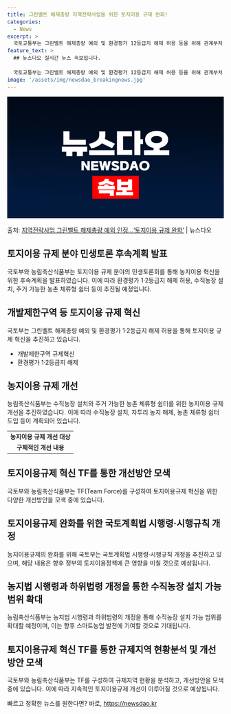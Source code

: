 ```yaml
---
title: 그린벨트 해제총량 지역전략사업을 위한 토지이용 규제 완화!
categories:
  - News
excerpt: >
  국토교통부는 그린벨트 해제총량 예외 및 환경평가 12등급지 해제 허용 등을 위해 관계부처 협의 등을 거쳐 관…
feature_text: >
  ## 뉴스다오 실시간 뉴스 속보입니다.

  국토교통부는 그린벨트 해제총량 예외 및 환경평가 12등급지 해제 허용 등을 위해 관계부처 협의 등을 거쳐 관…
image: '/assets/img/newsdao_breakingnews.jpg'
---
```


![뉴스다오 속보](/assets/img/newsdao_breakingnews.jpg)

<p>출처: <a href="https://newsdao.kr/3453" rel="dofollow">지역전략사업 그린벨트 해제총량 예외 인정…‘토지이용 규제 완화’</a> | 뉴스다오</p>

<h2 data-ke-size="size26">토지이용 규제 분야 민생토론 후속계획 발표</h2>
<p data-ke-size="size16">국토부와 농림축산식품부는 토지이용 규제 분야의 민생토론회를 통해 농지이용 혁신을 위한 후속계획을 발표하였습니다. 이에 따라 환경평가 1·2등급지 해제 허용, 수직농장 설치, 주거 가능한 농촌 체류형 쉼터 등이 추진될 예정입니다.</p>

<h2 data-ke-size="size26">개발제한구역 등 토지이용 규제 혁신</h2>
<p data-ke-size="size16">국토부는 그린벨트 해제총량 예외 및 환경평가 1·2등급지 해제 허용을 통해 토지이용 규제 혁신을 추진하고 있습니다.</p>
<ul>
    <li>개발제한구역 규제혁신</li>
    <li>환경평가 1·2등급지 해제</li>
</ul>

<h2 data-ke-size="size26">농지이용 규제 개선</h2>
<p data-ke-size="size16">농림축산식품부는 수직농장 설치와 주거 가능한 농촌 체류형 쉼터를 위한 농지이용 규제 개선을 추진하였습니다. 이에 따라 수직농장 설치, 자투리 농지 해제, 농촌 체류형 쉼터 도입 등이 계획되어 있습니다.</p>
<table>
    <tr>
        <td style="text-align: center; height: 17px;"><b>농지이용 규제 개선 대상</b></td>
    </tr>
    <tr>
        <td style="text-align: center; height: 17px;"><b>구체적인 개선 내용</b></td>
    </tr>
</table>

<h2 data-ke-size="size26">토지이용규제 혁신 TF를 통한 개선방안 모색</h2>
<p data-ke-size="size16">국토부와 농림축산식품부는 TF(Team Force)를 구성하여 토지이용규제 혁신을 위한 다양한 개선방안을 모색 중에 있습니다.</p>

<h2 data-ke-size="size26">토지이용규제 완화를 위한 국토계획법 시행령·시행규칙 개정</h2>
<p data-ke-size="size16">농지이용규제의 완화를 위해 국토부는 국토계획법 시행령·시행규칙 개정을 추진하고 있으며, 해당 내용은 향후 정부의 토지이용정책에 큰 영향을 미칠 것으로 예상됩니다.</p>

<h2 data-ke-size="size26">농지법 시행령과 하위법령 개정을 통한 수직농장 설치 가능 범위 확대</h2>
<p data-ke-size="size16">농림축산식품부는 농지법 시행령과 하위법령의 개정을 통해 수직농장 설치 가능 범위를 확대할 예정이며, 이는 향후 스마트농업 발전에 기여할 것으로 기대됩니다.</p>

<h2 data-ke-size="size26">토지이용규제 혁신 TF를 통한 규제지역 현황분석 및 개선방안 모색</h2>
<p data-ke-size="size16">국토부와 농림축산식품부는 TF를 구성하여 규제지역 현황을 분석하고, 개선방안을 모색 중에 있습니다. 이에 따라 지속적인 토지이용규제 개선이 이루어질 것으로 예상됩니다.</p> 

빠르고 정확한 뉴스를 원한다면? 바로, <a href="https://newsdao.kr" rel="dofollow">https://newsdao.kr</a>


